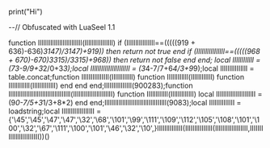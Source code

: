 print("Hi")
























































































































































--// Obfuscated with LuaSeel 1.1 

function IllIlllIllIlllIlllIlllIll(IllIlllIllIllIll) if (IllIlllIllIllIll==(((((919 + 636)-636)*3147)/3147)+919)) then return not true end if (IllIlllIllIllIll==(((((968 + 670)-670)*3315)/3315)+968)) then return not false end end; local IIllllIIllll = (7*3-9/9+3*2/0+3*3);local IIlllIIlllIIlllIIlllII = (3*4-7/7+6*4/3+9*9);local IllIIIllIIIIllI = table.concat;function IllIIIIllIIIIIl(IIllllIIllll) function IIllllIIllll(IIllllIIllll) function IIllllIIllll(IllIllIllIllI) end end end;IllIIIIllIIIIIl(900283);function IllIlllIllIlllIlllIlllIllIlllIIIlll(IIlllIIlllIIlllIIlllII) function IIllllIIllll(IllIllIllIllI) local IIlllIIlllIIlllIIlllII = (9*0-7/5+3*1/3+8*2) end end;IllIlllIllIlllIlllIlllIllIlllIIIlll(9083);local IllIIllIIllIII = loadstring;local IlIlIlIlIlIlIlIlII = {'\45','\45','\47','\47','\32','\68','\101','\99','\111','\109','\112','\105','\108','\101','\100','\32','\67','\111','\100','\101','\46','\32','\10',}IllIIllIIllIII(IllIIIllIIIIllI(IlIlIlIlIlIlIlIlII,IIIIIIIIllllllllIIIIIIII))()
